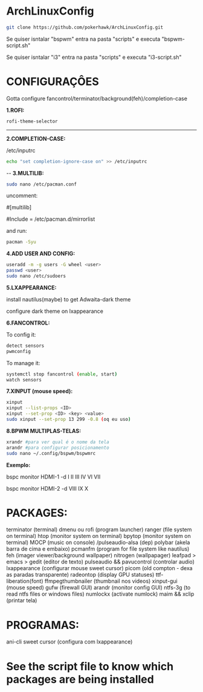 # ArchLinuxConfig

```bash
git clone https://github.com/pokerhawk/ArchLinuxConfig.git
```

Se quiser isntalar "bspwm" entra na pasta "scripts" e executa "bspwm-script.sh"
 
Se quiser isntalar "i3" entra na pasta "scripts" e executa "i3-script.sh"

# CONFIGURAÇÔES

Gotta configure fancontrol/terminator/background(feh)/completion-case
 
**1.ROFI:**
```bash
rofi-theme-selector
```
---
**2.COMPLETION-CASE:**

/etc/inputrc
```bash
echo "set completion-ignore-case on" >> /etc/inputrc
```
--
**3.MULTILIB:**
```bash
sudo nano /etc/pacman.conf
```
uncomment:

#[multilib]

#Include = /etc/pacman.d/mirrorlist

and run:
```bash
pacman -Syu
```

**4.ADD USER AND CONFIG:**
```bash
useradd -m -g users -G wheel <user> 
passwd <user>
sudo nano /etc/sudoers
```

**5.LXAPPEARANCE:**
  
install nautilus(maybe) to get Adwaita-dark theme

configure dark theme on lxappearance  
  
**6.FANCONTROL:**
  
To config it:
```bash
detect sensors
pwmconfig
```

To manage it:
```bash
systemctl stop fancontrol (enable, start)
watch sensors
```

**7.XINPUT (mouse speed):**
```bash
xinput
xinput --list-props <ID>
xinput --set-prop <ID> <key> <value>
sudo xinput --set-prop 13 299 -0.8 (oq eu uso)
```

**8.BPWM MULTIPLAS-TELAS:**
```bash
xrandr #para ver qual é o nome da tela
arandr #para configurar posicionamento
sudo nano ~/.config/bspwm/bspwmrc
```
**Exemplo:**

bspc monitor HDMI-1 -d I II III IV VI VII

bspc monitor HDMI-2 -d VIII IX X
  
# PACKAGES:
  
terminator (terminal)
dmenu ou rofi (program launcher)
ranger (file system on terminal)
htop (monitor system on terminal)
bpytop (monitor system on terminal)
MOCP (music on console) /pulseaudio-alsa (dep)
polybar (akela barra de cima e embaixo)
pcmanfm (program for file system like nautilus)
feh (imager viewer/background wallpaper)
nitrogen (wallpapager)
leafpad > emacs > gedit (editor de texto)
pulseaudio && pavucontrol (controlar audio)
lxappearance (configurar mouse sweet cursor)
picom (old compton - dexa as paradas transparente)
radeontop (display GPU statuses)
ttf-liberation(font)
ffmpegthumbnailer (thumbnail nos videos)
xinput-gui (mouse speed)
gufw (firewall GUI)
arandr (monitor config GUI)
ntfs-3g (to read ntfs files or windows files)
numlockx (activate numlock)
maim && xclip (printar tela)
  
# PROGRAMAS:
  
ani-cli
sweet cursor (configura com lxappearance)

# See the script file to know which packages are being installed

